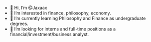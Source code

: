 - 👋 Hi, I’m @Jaxaax
- 👀 I’m interested in finance, philosophy, economy.
- 🌱 I’m currently learning Philosophy and Finance as undergraduate degrees.
- 💞️ I’m looking for interns and full-time positions as a financial/investment/business analyst.


<!---
Jaxaax/Jaxaax is a ✨ special ✨ repository because its `README.md` (this file) appears on your GitHub profile.
You can click the Preview link to take a look at your changes.
--->
